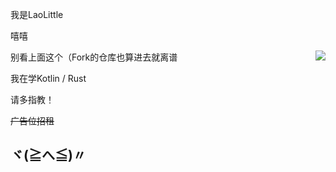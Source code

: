 我是LaoLittle

嘻嘻


<a href="#">
    <img align="right" src="https://github-readme-stats.vercel.app/api/top-langs/?username=LaoLittle&layout=compact&hide_border=true">
</a>

别看上面这个（Fork的仓库也算进去就离谱

我在学Kotlin / Rust

请多指教！

~~广告位招租~~
## ヾ(≧へ≦)〃

